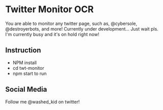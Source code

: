 # Twitter Monitor OCR

You are able to monitor any twitter page, such as, @cybersole, @destroyerbots, and more!
Currently under development... Just wait pls. I'm currently busy and it's on hold right now!

## Instruction

- NPM install
- cd twt-monitor
- npm start to run

## Social Media

Follow me @washed_kid on twitter!
